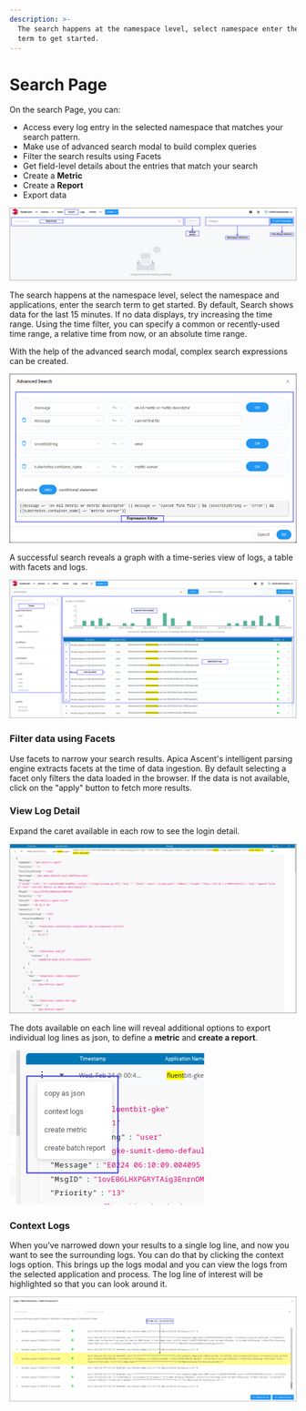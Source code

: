 ```yaml
---
description: >-
  The search happens at the namespace level, select namespace enter the search
  term to get started.
---
```


# Search Page

On the search Page, you can:

* Access every log entry in the selected namespace that matches your search pattern.
* Make use of advanced search modal to build complex queries
* Filter the search results using Facets
* Get field-level details about the entries that match your search
* Create a **Metric**
* Create a **Report**
* Export data 

![](../.gitbook/assets/flash-high-level-search-empty%20%281%29.png)

The search happens at the namespace level, select the namespace and applications, enter the search term to get started. By default, Search shows data for the last 15 minutes. If no data displays, try increasing the time range. Using the time filter, you can specify a common or recently-used time range, a relative time from now, or an absolute time range.

With the help of the advanced search modal, complex search expressions can be created.  

![](../.gitbook/assets/flash-high-level-advanced-search.png)

A successful search reveals a graph with a time-series view of logs, a table with facets and logs.

![](../.gitbook/assets/flash-high-level-search-available%20%281%29.png)

### Filter data using Facets

Use facets to narrow your search results. Apica Ascent's intelligent parsing engine extracts facets at the time of data ingestion. By default selecting a facet only filters the data loaded in the browser. If the data is not available, click on the "apply" button to fetch more results.

### View Log Detail

Expand the caret available in each row to see the login detail. 

![](../.gitbook/assets/flash-high-level-search-expand.png)

The dots available on each line will reveal additional options to export individual log lines as json, to define a **metric** and **create a report**. 

![](../.gitbook/assets/flash-high-level-options-1-.png)

### Context Logs

When you’ve narrowed down your results to a single log line, and now you want to see the surrounding logs. You can do that by clicking the context logs option. This brings up the logs modal and you can view the logs from the selected application and process. The log line of interest will be highlighted so that you can look around it.

![](../.gitbook/assets/flash-high-level-context-logs.png)

